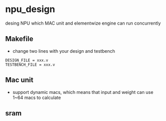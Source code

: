 # npu_design
desing NPU which MAC unit and elementwize engine can run concurrently

## Makefile
- change two lines with your design and testbench
```c=
DESIGN_FILE = xxx.v
TESTBENCH_FILE = xxx.v
```
## Mac unit
- support dynamic macs, which means that input and weight can use 1~64 macs to calculate

## sram
